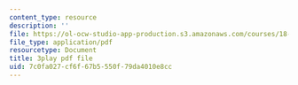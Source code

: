 ```yaml
---
content_type: resource
description: ''
file: https://ol-ocw-studio-app-production.s3.amazonaws.com/courses/18-01sc-single-variable-calculus-fall-2010/7c0fa027cf6f67b5550f79da4010e8cc_9v25gg2qJYE.pdf
file_type: application/pdf
resourcetype: Document
title: 3play pdf file
uid: 7c0fa027-cf6f-67b5-550f-79da4010e8cc
---
```

